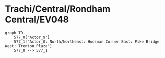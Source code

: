 # Trachi/Central/Rondham Central/EV048


```mermaid
graph TD
    577_0["Actor_9"]
    577_1["Actor_0: North/Northeast: Hudsman Corner East: Pike Bridge West: Trenton Plaza"]
    577_0 --> 577_1
```